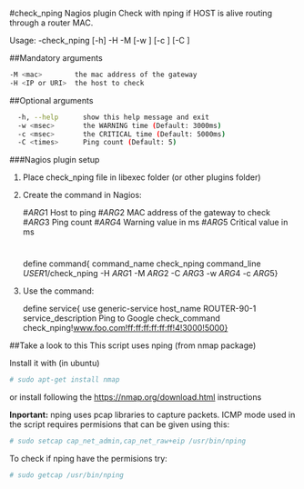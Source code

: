 #check_nping Nagios plugin 
Check with nping if HOST is alive routing through a router MAC.

Usage:
 -check_nping [-h] -H <IP or URI> -M <mac> [-w <msec>] [-c <msec>] [-C <times>]

##Mandatory arguments
```sh
-M <mac>        the mac address of the gateway
-H <IP or URI>  the host to check
```
##Optional arguments
```sh
  -h, --help      show this help message and exit
  -w <msec>       the WARNING time (Default: 3000ms)
  -c <msec>       the CRITICAL time (Default: 5000ms)
  -C <times>      Ping count (Default: 5)
```
###Nagios plugin setup
1) Place check_nping file in libexec folder (or other plugins folder)

2) Create the command in Nagios:


	#$ARG1$ Host to ping
	#$ARG2$ MAC address of the gateway to check
	#$ARG3$ Ping count
	#$ARG4$ Warning value in ms
	#$ARG5$ Critical value in ms
	#
	define command{
	        command_name            check_nping
	        command_line            $USER1$/check_nping -H $ARG1$ -M $ARG2$ -C $ARG3$ -w $ARG4$ -c $ARG5$}


3) Use the command:

	define service{
        use                     generic-service
        host_name               ROUTER-90-1
        service_description     Ping to Google
        check_command check_nping!www.foo.com!ff:ff:ff:ff:ff:ff!4!3000!5000}


##Take a look to this
This script uses nping (from nmap package)
 
 Install it with (in ubuntu)
```sh
# sudo apt-get install nmap
```

or install following the https://nmap.org/download.html instructions

**Inportant:** nping uses pcap libraries to capture packets. ICMP mode used in the script requires permisions that can be given using this:

```sh
# sudo setcap cap_net_admin,cap_net_raw+eip /usr/bin/nping
```

To check if nping have the permisions try:
```sh
# sudo getcap /usr/bin/nping
```

